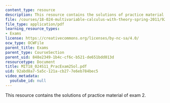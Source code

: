 ```yaml
---
content_type: resource
description: This resource contains the solutions of practice material of exam 2.
file: /courses/18-024-multivariable-calculus-with-theory-spring-2011/92abd8a75a5c121acb277e6eb784bec5_MIT18_024S11_PracExam2Sol.pdf
file_type: application/pdf
learning_resource_types:
- Exams
license: https://creativecommons.org/licenses/by-nc-sa/4.0/
ocw_type: OCWFile
parent_title: Exams
parent_type: CourseSection
parent_uid: 848e2349-1b4c-cf6c-b521-de651bdd013d
resourcetype: Document
title: MIT18_024S11_PracExam2Sol.pdf
uid: 92abd8a7-5a5c-121a-cb27-7e6eb784bec5
video_metadata:
  youtube_id: null
---
```

This resource contains the solutions of practice material of exam 2.